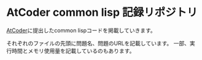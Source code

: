 # AtCoder common lisp 記録リポジトリ

[AtCoder](http://atcoder.jp "AtCoder")に提出したcommon lispコードを掲載していきます。

それぞれのファイルの先頭に問題名、問題のURLを記載しています。
一部、実行時間とメモリ使用量を記載しているのもあります。
